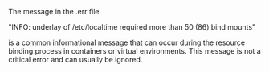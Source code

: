 The message in the .err file

"INFO: underlay of /etc/localtime required more than 50 (86) bind mounts"  

is a common informational message that can occur during the resource binding process in containers or virtual environments. This message is not a critical error and can usually be ignored.
